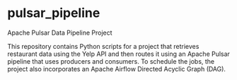 # pulsar_pipeline
Apache Pulsar Data Pipeline Project

This repository contains Python scripts for a project that retrieves restaurant data using the Yelp API and then routes it using an Apache Pulsar pipeline that uses producers and consumers. To schedule the jobs, the project also incorporates an Apache Airflow Directed Acyclic Graph (DAG).

